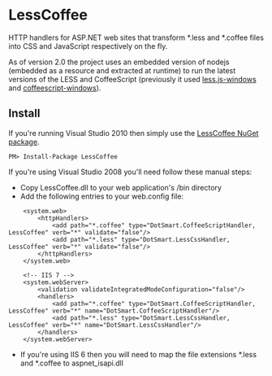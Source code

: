 # LessCoffee

HTTP handlers for ASP.NET web sites that transform *.less and *.coffee files into CSS and JavaScript respectively on the fly.

As of version 2.0 the project uses an embedded version of nodejs (embedded as a resource and extracted at runtime) to run the latest versions of the LESS and CoffeeScript (previously it used [less.js-windows](https://github.com/duncansmart/less.js-windows) and [coffeescript-windows](https://github.com/duncansmart/coffeescript-windows)).

## Install

If you're running Visual Studio 2010 then simply use the [LessCoffee NuGet package](http://nuget.org/List/Packages/LessCoffee).

    PM> Install-Package LessCoffee

If you're using Visual Studio 2008 you'll need follow these manual steps:

* Copy LessCoffee.dll to your web application's /bin directory
* Add the following entries to your web.config file:

```
    <system.web>
        <httpHandlers>
            <add path="*.coffee" type="DotSmart.CoffeeScriptHandler, LessCoffee" verb="*" validate="false"/>
            <add path="*.less" type="DotSmart.LessCssHandler, LessCoffee" verb="*" validate="false"/>
        </httpHandlers>
    </system.web>

    <!-- IIS 7 -->
    <system.webServer>
        <validation validateIntegratedModeConfiguration="false"/>
        <handlers>
            <add path="*.coffee" type="DotSmart.CoffeeScriptHandler, LessCoffee" verb="*" name="DotSmart.CoffeeScriptHandler"/>
            <add path="*.less" type="DotSmart.LessCssHandler, LessCoffee" verb="*" name="DotSmart.LessCssHandler"/>
        </handlers>
    </system.webServer>
```

* If you're using IIS 6 then you will need to map the file extensions *.less and *.coffee to aspnet_isapi.dll
